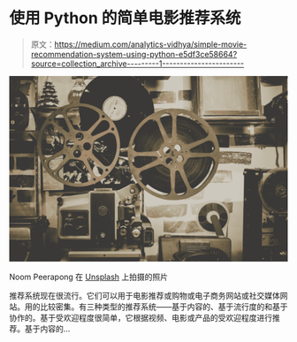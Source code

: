 # 使用 Python 的简单电影推荐系统

> 原文：<https://medium.com/analytics-vidhya/simple-movie-recommendation-system-using-python-e5df3ce58664?source=collection_archive---------1----------------------->

![](img/ba02aa1f7ad3440c4d8a16ee546061fc.png)

Noom Peerapong 在 [Unsplash](https://unsplash.com?utm_source=medium&utm_medium=referral) 上拍摄的照片

推荐系统现在很流行。它们可以用于电影推荐或购物或电子商务网站或社交媒体网站。用的比较密集。有三种类型的推荐系统——基于内容的、基于流行度的和基于协作的。基于受欢迎程度很简单，它根据视频、电影或产品的受欢迎程度进行推荐。基于内容的…